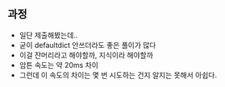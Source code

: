 ## 과정

-   일단 제출해봤는데..
-   굳이 defaultdict 안쓰더라도 좋은 풀이가 많다
-   이걸 잔머리라고 해야할까, 지식이라 해야할까
-   암튼 속도는 약 20ms 차이
-   그런데 이 속도의 차이는 몇 번 시도하는 건지 알지는 못해서 아쉽다.
